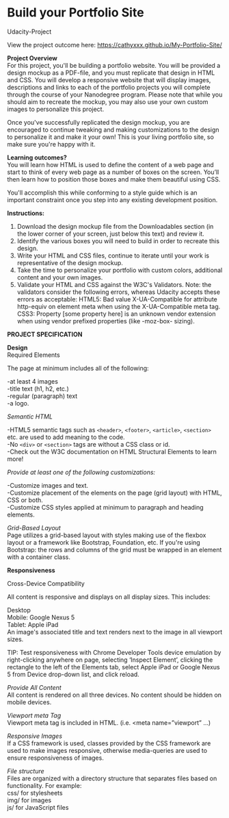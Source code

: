 # Build your Portfolio Site
Udacity-Project

View the project outcome here: https://cathyxxx.github.io/My-Portfolio-Site/
<br>

**Project Overview**<br>
For this project, you'll be building a portfolio website. You will be provided a design mockup as a PDF-file, and you must replicate that design in HTML and CSS. You will develop a responsive website that will display images, descriptions and links to each of the portfolio projects you will complete through the course of your Nanodegree program. Please note that while you should aim to recreate the mockup, you may also use your own custom images to personalize this project.<br>

Once you've successfully replicated the design mockup, you are encouraged to continue tweaking and making customizations to the design to personalize it and make it your own! This is your living portfolio site, so make sure you're happy with it.<br>

**Learning outcomes?**<br>
You will learn how HTML is used to define the content of a web page and start to think of every web page as a number of boxes on the screen. You’ll then learn how to position those boxes and make them beautiful using CSS.<br>

You'll accomplish this while conforming to a style guide which is an important constraint once you step into any existing development position.<br>

**Instructions:**<br>
1. Download the design mockup file from the Downloadables section (in the lower corner of your screen, just below this text) and review it.
2. Identify the various boxes you will need to build in order to recreate this design.
3. Write your HTML and CSS files, continue to iterate until your work is representative of the design mockup.
4. Take the time to personalize your portfolio with custom colors, additional content and your own images.
5. Validate your HTML and CSS against the W3C's Validators. Note: the validators consider the following errors, whereas           Udacity accepts these errors as acceptable:
    HTML5: Bad value X-UA-Compatible for attribute http-equiv on element meta when using the X-UA-Compatible meta tag.
    CSS3: Property [some property here] is an unknown vendor extension when using vendor prefixed properties (like -moz-box- sizing).

**PROJECT SPECIFICATION**<br>

**Design**<br>
Required Elements<br>

The page at minimum includes all of the following:<br>

-at least 4 images<br>
-title text (h1, h2, etc.)<br>
-regular (paragraph) text<br>
-a logo.<br>

*Semantic HTML*<br>

-HTML5 semantic tags such as `<header>`, `<footer>`, `<article>`, `<section>` etc. are used to add meaning to the code.<br>
-No `<div>` or `<section>` tags are without a CSS class or id.<br>
-Check out the W3C documentation on HTML Structural Elements to learn more!<br>
  
*Provide at least one of the following customizations:*<br>

-Customize images and text.<br>
-Customize placement of the elements on the page (grid layout) with HTML, CSS or both.<br>
-Customize CSS styles applied at minimum to paragraph and heading elements.<br>

*Grid-Based Layout*<br>
Page utilizes a grid-based layout with styles making use of the flexbox layout or a framework like Bootstrap, Foundation, etc.
If you're using Bootstrap: the rows and columns of the grid must be wrapped in an element with a container class.<br>

**Responsiveness**<br>

Cross-Device Compatibility<br>

All content is responsive and displays on all display sizes. This includes:<br>

Desktop<br>
Mobile: Google Nexus 5<br>
Tablet: Apple iPad<br>
An image's associated title and text renders next to the image in all viewport sizes.<br>

TIP: Test responsiveness with Chrome Developer Tools device emulation by right-clicking anywhere on page, selecting ‘Inspect Element’, clicking the rectangle to the left of the Elements tab, select Apple iPad or Google Nexus 5 from Device drop-down list, and click reload.<br>

*Provide All Content*<br>
All content is rendered on all three devices. No content should be hidden on mobile devices.<br>

*Viewport meta Tag*<br>
Viewport meta tag is included in HTML. (i.e. <meta name=”viewport” …)<br>

*Responsive Images*<br>
If a CSS framework is used, classes provided by the CSS framework are used to make images responsive, otherwise media-queries are used to ensure responsiveness of images.<br>

*File structure*<br>
Files are organized with a directory structure that separates files based on functionality. For example:<br>
css/ for stylesheets<br>
img/ for images<br>
js/ for JavaScript files<br>

